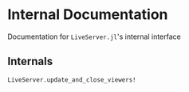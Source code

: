 # Internal Documentation

Documentation for `LiveServer.jl`'s internal interface

## Internals

```@docs
LiveServer.update_and_close_viewers!
```
